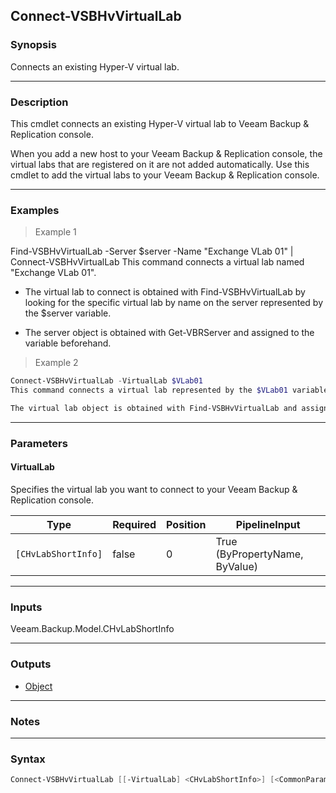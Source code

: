 Connect-VSBHvVirtualLab
-----------------------

### Synopsis
Connects an existing Hyper-V virtual lab.

---

### Description

This cmdlet connects an existing Hyper-V virtual lab to Veeam Backup & Replication console.

When you add a new host to your Veeam Backup & Replication console, the virtual labs that are registered on it are not added automatically. Use this cmdlet to add the virtual labs to your Veeam Backup & Replication console.

---

### Examples
> Example 1

Find-VSBHvVirtualLab -Server $server -Name "Exchange VLab 01" | Connect-VSBHvVirtualLab
This command connects a virtual lab named "Exchange VLab 01".

- The virtual lab to connect is obtained with Find-VSBHvVirtualLab by looking for the specific virtual lab by name on the server represented by the $server variable.

- The server object is obtained with Get-VBRServer and assigned to the variable beforehand.
> Example 2

```PowerShell
Connect-VSBHvVirtualLab -VirtualLab $VLab01
This command connects a virtual lab represented by the $VLab01 variable.

The virtual lab object is obtained with Find-VSBHvVirtualLab and assigned to the variable beforehand.
```

---

### Parameters
#### **VirtualLab**
Specifies the virtual lab you want to connect to your Veeam Backup & Replication console.

|Type               |Required|Position|PipelineInput                 |
|-------------------|--------|--------|------------------------------|
|`[CHvLabShortInfo]`|false   |0       |True (ByPropertyName, ByValue)|

---

### Inputs
Veeam.Backup.Model.CHvLabShortInfo

---

### Outputs
* [Object](https://learn.microsoft.com/en-us/dotnet/api/System.Object)

---

### Notes

---

### Syntax
```PowerShell
Connect-VSBHvVirtualLab [[-VirtualLab] <CHvLabShortInfo>] [<CommonParameters>]
```
